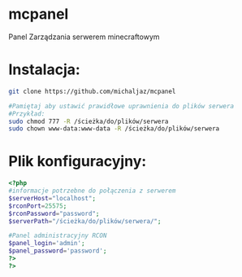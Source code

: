 # mcpanel
Panel Zarządzania serwerem minecraftowym<br>
<h1>Instalacja:</h1>

```bash
git clone https://github.com/michaljaz/mcpanel

#Pamiętaj aby ustawić prawidłowe uprawnienia do plików serwera
#Przykład:
sudo chmod 777 -R /ścieżka/do/plików/serwera
sudo chown www-data:www-data -R /ścieżka/do/plików/serwera


```
<h1>Plik konfiguracyjny:</h1>

```php
<?php
#informacje potrzebne do połączenia z serwerem
$serverHost="localhost";
$rconPort=25575;
$rconPassword="password";
$serverPath="/ścieżka/do/plików/serwera/";

#Panel administracyjny RCON
$panel_login='admin';
$panel_password='password';
?>
?>
```